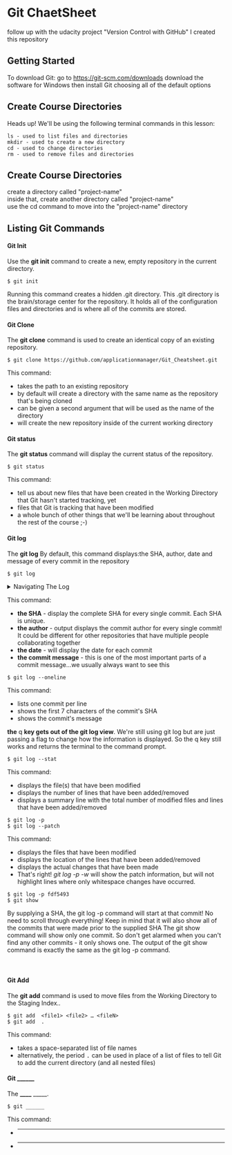 # Git ChaetSheet

follow up with the udacity project "Version Control with GitHub" I created this repository

## Getting Started

To download Git:
go to https://git-scm.com/downloads
download the software for Windows then
install Git choosing all of the default options


## Create Course Directories
Heads up! We'll be using the following terminal commands in this lesson:
```
ls - used to list files and directories                                   
mkdir - used to create a new directory                                    
cd - used to change directories                                           
rm - used to remove files and directories                                 
```

## Create Course Directories
create a directory called "project-name" <br/>
inside that, create another directory called "project-name" <br/>
use the cd command to move into the "project-name" directory

## Listing Git Commands
#### Git Init
Use the **git init** command to create a new, empty repository in the current directory.
```
$ git init
```
Running this command creates a hidden .git directory. This .git directory is the brain/storage center for the repository. It holds all of the configuration files and directories and is where all of the commits are stored.

#### Git Clone 
The **git clone** command is used to create an identical copy of an existing repository.
```
$ git clone https://github.com/applicationmanager/Git_Cheatsheet.git
```
This command:

* takes the path to an existing repository
* by default will create a directory with the same name as the repository that's being cloned
* can be given a second argument that will be used as the name of the directory
* will create the new repository inside of the current working directory


#### Git status 
The **git status**  command will display the current status of the repository.
```
$ git status
```
This command:
* tell us about new files that have been created in the Working Directory that Git hasn't started tracking, yet
* files that Git is tracking that have been modified
* a whole bunch of other things that we'll be learning about throughout the rest of the course ;-)


#### Git log 
The **git log**  By default, this command displays:the SHA, author, date and message of every commit in the repository
```
$ git log
```

<details>
    <summary>Navigating The Log</summary>
    <p>
        <ui>to scroll down, press
           <ul><kbd>j</kbd> or <kbd>↓</kbd> to move down one line at a time</ul>
           <ul><kbd>d</kbd> to move by half the page screen</ul>
           <ul><kbd>f</kbd> to move by a whole page screen</ul>
        </ui> 
        <ui>to scroll up, press
           <ul><kbd>k</kbd> or <kbd>↑</kbd> to move _up_ one line at a time</ul>
           <ul><kbd>u</kbd> to move by half the page screen</ul>
           <ul><kbd>b</kbd> to move by a whole page screen</ul>
        </ui> 
        press <kbd>q</kbd> to quit out of the log (returns to the regular command prompt)
    </p>
</details>

This command:
* **the SHA**  - display the complete SHA for every single commit. Each SHA is unique.
* **the author** - output displays the commit author for every single commit! It could be different for other repositories that have multiple people collaborating together
* **the date** - will display the date for each commit
* **the commit message** - this is one of the most important parts of a commit message...we usually always want to see this

```
$ git log --oneline
```
This command:
* lists one commit per line
* shows the first 7 characters of the commit's SHA
* shows the commit's message

**the** <key>q</key> **key gets out of the git log view**. We're still using git log but are just passing a flag to change how the information is displayed. So the q key still works and returns the terminal to the command prompt.


```
$ git log --stat
```
This command:
* displays the file(s) that have been modified
* displays the number of lines that have been added/removed
* displays a summary line with the total number of modified files and lines that have been added/removed


```
$ git log -p
$ git log --patch
```
This command:
* displays the files that have been modified
* displays the location of the lines that have been added/removed
* displays the actual changes that have been made
* That's right! *git log -p -w* will show the patch information, but will not highlight lines where only whitespace changes have occurred.


```
$ git log -p fdf5493
$ git show
```
By supplying a SHA, the git log -p command will start at that commit! No need to scroll through everything! Keep in mind that it will also show all of the commits that were made prior to the supplied SHA
The git show command will show only one commit. So don't get alarmed when you can't find any other commits - it only shows one. The output of the git show command is exactly the same as the git log -p command.
<br/>
<br/>
<br/>
#### Git Add
The **git add**  command is used to move files from the Working Directory to the Staging Index..
```
$ git add  <file1> <file2> … <fileN>
$ git add  .
```
This command:
* takes a space-separated list of file names
* alternatively, the period <kbd>.</kbd>  can be used in place of a list of files to tell Git to add the current directory (and all nested files)

#### Git ______ 
The **____**  _____.
```
$ git ______
```
This command:
* _____
* _____

